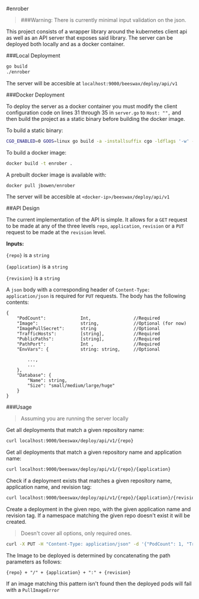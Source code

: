 #enrober

>###Warning: There is currently minimal input validation on the json.

This project consists of a wrapper library around the kubernetes client api as well as an API server that exposes said library. The server can be deployed both locally and as a docker container. 

###Local Deployment

```sh
go build
./enrober
```

The server will be accesible at `localhost:9000/beeswax/deploy/api/v1`

###Docker Deployment

To deploy the server as a docker container you must modify the client configuration code on lines 31 through 35  in `server.go` to `Host: "",` and then build the project as a static binary before building the docker image. 

To build a static binary:

```sh
CGO_ENABLED=0 GOOS=linux go build -a -installsuffix cgo -ldflags '-w' -o enrober .
```

To build a docker image:

```sh
docker build -t enrober .
```

A prebuilt docker image is available with:
 
```sh
docker pull jbowen/enrober
```

The server will be accesible at `<docker-ip>/beeswax/deploy/api/v1`

##API Design

The current implementation of the API is simple. It allows for a `GET` request to be made at any of the three levels `repo`, `application`, `revision` or a `PUT` request to be made at the `revision` level. 

**Inputs:** 

`{repo}` is a `string`

`{application}` is a `string`

`{revision}` is a `string`

A `json` body with a corresponding header of `Content-Type: application/json` is required for `PUT` requests. The body has the following contents:

```
{
	"PodCount": 			Int,  				//Required 
	"Image":				string, 			//Optional (for now)
	"ImagePullSecret":		string				//Optional
	"TrafficHosts": 		[string],			//Required
	"PublicPaths":  		[string],			//Required 
	"PathPort": 			Int	,				//Required
	"EnvVars": { 			string: string,		//Optional
	    
	    ...,
	    ...
	},
	"Database": {
		"Name": string,
		"Size": "small/medium/large/huge"
	}
}
```

###Usage

> Assuming you are running the server locally

Get all deployments that match a given repository name:

```sh
curl localhost:9000/beeswax/deploy/api/v1/{repo}
```

Get all deployments that match a given repository name and application name:

```sh
curl localhost:9000/beeswax/deploy/api/v1/{repo}/{application}
```

Check if a deployment exists that matches a given repository name, application name, and revision tag:

```sh
curl localhost:9000/beeswax/deploy/api/v1/{repo}/{application}/{revision}
```

Create a deployment in the given repo, with the given application name and revision tag. If a namespace matching the given repo doesn't exist it will be created. 

>Doesn't cover all options, only required ones.

```sh
curl -X PUT -H "Content-Type: application/json" -d '{"PodCount": 1, "TrafficHosts": ["test.k8s.local"], "PublicPaths": ["/app"], "PathPort": 9000}' "http://localhost:9000/beeswax/deploy/api/v1/{repo}/{application}/{revision}"
```

The Image to be deployed is determined by concatenating the path parameters as follows:

```
{repo} + "/" + {application} + ":" + {revision}
```

If an image matching this pattern isn't found then the deployed pods will fail with a `PullImageError` 
